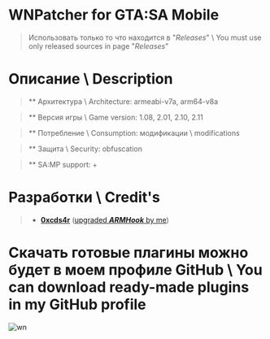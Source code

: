 # WNPatcher for GTA:SA Mobile
> Использовать только то что находится в "*Releases*" \ You must use only released sources in page "*Releases*"

# Описание \ Description
> ** Архитектура \ Architecture: armeabi-v7a, arm64-v8a

> ** Версия игры \ Game version: 1.08, 2.01, 2.10, 2.11

> ** Потребление \ Consumption: модификации \ modifications

> ** Защита \ Security: obfuscation

> ** SA:MP support: +

# Разработки \ Credit's
> - [**0xcds4r**](https://github.com/0xcds4r) ([upgraded ***ARMHook*** by me](https://github.com/0xcds4r/ARMHook))

# Скачать готовые плагины можно будет в моем профиле GitHub \ You can download ready-made plugins in my GitHub profile
![wn](https://i.imgur.com/6lxcLHi.png)
